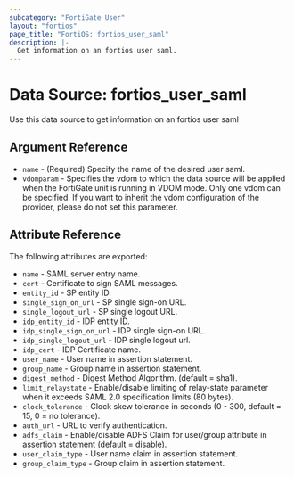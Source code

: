 ```yaml
---
subcategory: "FortiGate User"
layout: "fortios"
page_title: "FortiOS: fortios_user_saml"
description: |-
  Get information on an fortios user saml.
---
```


# Data Source: fortios_user_saml
Use this data source to get information on an fortios user saml

## Argument Reference

* `name` - (Required) Specify the name of the desired user saml.
* `vdomparam` - Specifies the vdom to which the data source will be applied when the FortiGate unit is running in VDOM mode. Only one vdom can be specified. If you want to inherit the vdom configuration of the provider, please do not set this parameter.


## Attribute Reference

The following attributes are exported:

* `name` - SAML server entry name.
* `cert` - Certificate to sign SAML messages.
* `entity_id` - SP entity ID.
* `single_sign_on_url` - SP single sign-on URL.
* `single_logout_url` - SP single logout URL.
* `idp_entity_id` - IDP entity ID.
* `idp_single_sign_on_url` - IDP single sign-on URL.
* `idp_single_logout_url` - IDP single logout url.
* `idp_cert` - IDP Certificate name.
* `user_name` - User name in assertion statement.
* `group_name` - Group name in assertion statement.
* `digest_method` - Digest Method Algorithm. (default = sha1).
* `limit_relaystate` - Enable/disable limiting of relay-state parameter when it exceeds SAML 2.0 specification limits (80 bytes).
* `clock_tolerance` - Clock skew tolerance in seconds (0 - 300, default = 15, 0 = no tolerance).
* `auth_url` - URL to verify authentication.
* `adfs_claim` - Enable/disable ADFS Claim for user/group attribute in assertion statement (default = disable).
* `user_claim_type` - User name claim in assertion statement.
* `group_claim_type` - Group claim in assertion statement.

